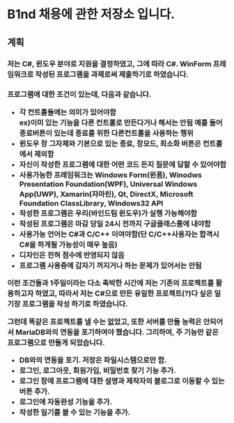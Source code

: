 <h1>B1nd 채용에 관한 저장소 입니다.
<h2>계획
<br>
<h3>저는 C#, 윈도우 분야로 지원을 결정하였고, 그에 따라 C#. WinForm 프레임워크로 작성된 프로그램을 과제로써 제출하기로 하였습니다.
<br>
<h3>프로그램에 대한 조건이 있는데, 다음과 같습니다.
<br>

* 각 컨트롤들에는 의미가 있어야함  
ex)이미 있는 기능을 다른 컨트롤로 만든다거나 해서는 안됨 예를 들어 종료버튼이 있는데 종료를 위한 다른컨트롤을 사용하는 행위
* 윈도우 창 그자체와 기본으로 있는 종료, 창모드, 최소화 버튼은 컨트롤에서 제외함
* 자신이 작성한 프로그램에 대한 어떤 코드 든지 질문에 답할 수 있어야함
* 사용가능한 프레임워크는 Windows Form(윈폼), Winodws Presentation Foundation(WPF), 
Universal Windows App(UWP), Xamarin(자마린), Qt, DirectX,
Microsoft Foundation ClassLibrary, Windows32 API
* 작성한 프로그램은 우리(바인드팀 윈도우)가 실행 가능해야함
* 작성된 프로그램은 마감 당일 24시 전까지 구글클래스룸에 내야함
* 사용가능 언어는 C#과 C/C++ 이여야함(단 C/C++사용자는 합격시 C#을 하게될 가능성이 매우 높음)
* 디자인은 전혀 점수에 반영되지 않음
* 프로그램 사용중에 갑자기 꺼지거나 하는 문제가 있어서는 안됨

이런 조건들과 1주일이라는 다소 촉박한 시간에 저는 기존의 프로젝트를 활용하고자 하였고, 따라서 저는 C#으로 만든 유일한 프로젝트(?)다 싶은 일기장 프로그램을 작성 하기로 하였습니다.

그런데 똑같은 프로젝트를 낼 수는 없었고, 또한 서버를 만들 능력은 안되어서 MariaDB와의 연동을 포기하여야 했습니다. 그리하여, 주 기능만 같은 프로그램으로 만들게 되었습니다.

* DB와의 연동을 포기. 저장은  파일시스템으로만 함.
* 로그인, 로그아웃, 회원가입, 비밀번호 찾기 기능 추가.
* 로그인 창에 프로그램에 대한 설명과 제작자의 블로그로 이동할 수 있는 버튼 추가.
* 로그인에 자동완성 기능을 추가.
* 작성한 일기를 볼 수 있는 기능을 추가.